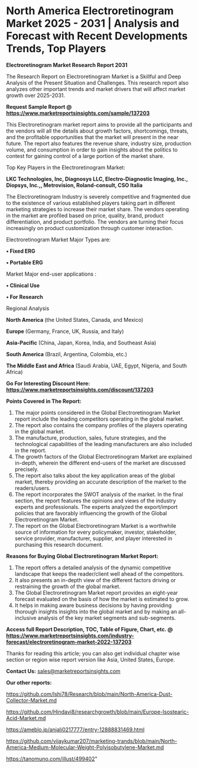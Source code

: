 # North America Electroretinogram Market 2025 - 2031 | Analysis and Forecast with Recent Developments Trends, Top Players

<strong>Electroretinogram Market Research Report 2031</strong>

The Research Report on Electroretinogram Market is a Skillful and Deep Analysis of the Present Situation and Challenges. This research report also analyzes other important trends and market drivers that will affect market growth over 2025-2031.

<strong>Request Sample Report @ <a href=https://www.marketreportsinsights.com/sample/137203>https://www.marketreportsinsights.com/sample/137203</a></strong>

This Electroretinogram market report aims to provide all the participants and the vendors will all the details about growth factors, shortcomings, threats, and the profitable opportunities that the market will present in the near future. The report also features the revenue share, industry size, production volume, and consumption in order to gain insights about the politics to contest for gaining control of a large portion of the market share.

Top Key Players in the Electroretinogram Market:

<strong>LKC Technologies, Inc, Diagnosys LLC, Electro-Diagnostic Imaging, Inc., Diopsys, Inc.,, Metrovision, Roland-consult, CSO Italia</strong>

The Electroretinogram Industry is severely competitive and fragmented due to the existence of various established players taking part in different marketing strategies to increase their market share. The vendors operating in the market are profiled based on price, quality, brand, product differentiation, and product portfolio. The vendors are turning their focus increasingly on product customization through customer interaction.

Electroretinogram Market Major Types are:

<strong>• Fixed ERG

• Portable ERG</strong>

Market Major end-user applications :

<strong>• Clinical Use

• For Research</strong>

Regional Analysis

</u><strong><b>North America</b></strong> (the United States, Canada, and Mexico)

<strong><b>Europe </b></strong>(Germany, France, UK, Russia, and Italy)

<strong><b>Asia-Pacific</b></strong> (China, Japan, Korea, India, and Southeast Asia)

<strong><b>South America</b></strong> (Brazil, Argentina, Colombia, etc.)

<strong><b>The Middle East and Africa</b></strong> (Saudi Arabia, UAE, Egypt, Nigeria, and South Africa)

<strong>Go For Interesting Discount Here: <a href=https://www.marketreportsinsights.com/discount/137203>https://www.marketreportsinsights.com/discount/137203</a></strong>

<strong>Points Covered in The Report:</strong>
<ol>
  <li>The major points considered in the Global Electroretinogram Market report include the leading competitors operating in the global market.</li>
  <li>The report also contains the company profiles of the players operating in the global market.</li>
  <li>The manufacture, production, sales, future strategies, and the technological capabilities of the leading manufacturers are also included in the report.</li>
  <li>The growth factors of the Global Electroretinogram Market are explained in-depth, wherein the different end-users of the market are discussed precisely.</li>
  <li>The report also talks about the key application areas of the global market, thereby providing an accurate description of the market to the readers/users.</li>
  <li>The report incorporates the SWOT analysis of the market. In the final section, the report features the opinions and views of the industry experts and professionals. The experts analyzed the export/import policies that are favorably influencing the growth of the Global Electroretinogram Market.</li>
  <li>The report on the Global Electroretinogram Market is a worthwhile source of information for every policymaker, investor, stakeholder, service provider, manufacturer, supplier, and player interested in purchasing this research document.</li>
</ol>
<strong>Reasons for Buying Global Electroretinogram Market Report:</strong>

<ol>
  <li>The report offers a detailed analysis of the dynamic competitive landscape that keeps the reader/client well ahead of the competitors.</li>
  <li>It also presents an in-depth view of the different factors driving or restraining the growth of the global market.</li>
  <li>The Global Electroretinogram Market report provides an eight-year forecast evaluated on the basis of how the market is estimated to grow.</li>
  <li>It helps in making aware business decisions by having providing thorough insights insights into the global market and by making an all-inclusive analysis of the key market segments and sub-segments.</li>
</ol>
<strong>Access full Report Description, TOC, Table of Figure, Chart, etc. @ <a href=https://www.marketreportsinsights.com/industry-forecast/electroretinogram-market-2022-137203>https://www.marketreportsinsights.com/industry-forecast/electroretinogram-market-2022-137203</a></strong>


Thanks for reading this article; you can also get individual chapter wise section or region wise report version like Asia, United States, Europe.

<strong>Contact Us:</strong>
sales@marketreportsinsights.com

<strong>Our other reports:</strong>

<a href=https://github.com/Ishi78/Research/blob/main/North-America-Dust-Collector-Market.md>https://github.com/Ishi78/Research/blob/main/North-America-Dust-Collector-Market.md</a>

<a href=https://github.com/Hindavi8/researchgrowth/blob/main/Europe-Isostearic-Acid-Market.md>https://github.com/Hindavi8/researchgrowth/blob/main/Europe-Isostearic-Acid-Market.md</a>

<a href=https://ameblo.jp/anjali0217777/entry-12888831469.html>https://ameblo.jp/anjali0217777/entry-12888831469.html</a>

<a href=https://github.com/vijaykumar207/marketing-trands/blob/main/North-America-Medium-Molecular-Weight-Polyisobutylene-Market.md>https://github.com/vijaykumar207/marketing-trands/blob/main/North-America-Medium-Molecular-Weight-Polyisobutylene-Market.md</a>

<a href=https://tanomuno.com/illust/499402>https://tanomuno.com/illust/499402</a>"
